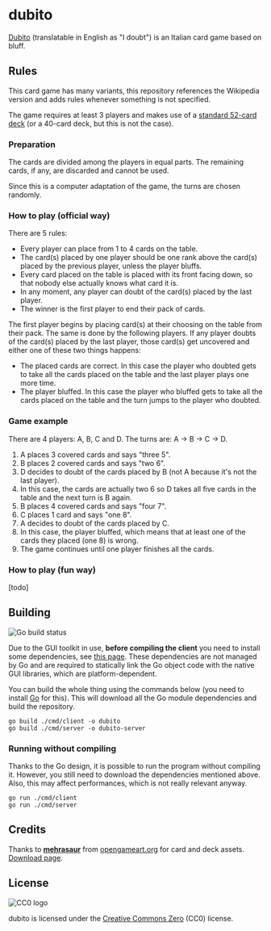 # dubito

[Dubito](https://it.wikipedia.org/wiki/Dubito) (translatable in English as "I doubt") is an Italian card game based on bluff.

## Rules

This card game has many variants, this repository references the Wikipedia version and adds rules whenever something is not specified.

The game requires at least 3 players and makes use of a [standard 52-card deck](https://en.wikipedia.org/wiki/Standard_52-card_deck) (or a 40-card deck, but this is not the case).

### Preparation

The cards are divided among the players in equal parts. The remaining cards, if any, are discarded and cannot be used.

Since this is a computer adaptation of the game, the turns are chosen randomly.

### How to play (official way)

There are 5 rules:

- Every player can place from 1 to 4 cards on the table.
- The card(s) placed by one player should be one rank above the card(s) placed by the previous player, unless the player bluffs.
- Every card placed on the table is placed with its front facing down, so that nobody else actually knows what card it is.
- In any moment, any player can doubt of the card(s) placed by the last player.
- The winner is the first player to end their pack of cards.

The first player begins by placing card(s) at their choosing on the table from their pack. The same is done by the following players. If any player doubts of the card(s) placed by the last player, those card(s) get uncovered and either one of these two things happens:

- The placed cards are correct. In this case the player who doubted gets to take all the cards placed on the table and the last player plays one more time.
- The player bluffed. In this case the player who bluffed gets to take all the cards placed on the table and the turn jumps to the player who doubted.

### Game example

There are 4 players: A, B, C and D. The turns are: A -> B -> C -> D.

1. A places 3 covered cards and says "three 5".
2. B places 2 covered cards and says "two 6".
3. D decides to doubt of the cards placed by B (not A because it's not the last player).
4. In this case, the cards are actually two 6 so D takes all five cards in the table and the next turn is B again.
5. B places 4 covered cards and says "four 7".
6. C places 1 card and says "one 8".
7. A decides to doubt of the cards placed by C.
8. In this case, the player bluffed, which means that at least one of the cards they placed (one 8) is wrong.
9. The game continues until one player finishes all the cards.

### How to play (fun way)

[todo]

## Building

![Go build status](https://github.com/EdoardoLaGreca/dubito/actions/workflows/go.yml/badge.svg)

Due to the GUI toolkit in use, **before compiling the client** you need to install some dependencies, see [this page](https://developer.fyne.io/started/#prerequisites). These dependencies are not managed by Go and are required to statically link the Go object code with the native GUI libraries, which are platform-dependent.

You can build the whole thing using the commands below (you need to install [Go](https://go.dev/dl/) for this). This will download all the Go module dependencies and build the repository.

```
go build ./cmd/client -o dubito
go build ./cmd/server -o dubito-server
```

### Running without compiling

Thanks to the Go design, it is possible to run the program without compiling it. However, you still need to download the dependencies mentioned above. Also, this may affect performances, which is not really relevant anyway.

```
go run ./cmd/client
go run ./cmd/server
```

## Credits

Thanks to [**mehrasaur**](https://opengameart.org/users/mehrasaur) from [opengameart.org](https://opengameart.org) for card and deck assets. [Download page](https://opengameart.org/content/playing-card-assets-52-cards-deck-chips).

## License

![CC0 logo](https://mirrors.creativecommons.org/presskit/buttons/88x31/svg/cc-zero.svg)

dubito is licensed under the [Creative Commons Zero](https://en.wikipedia.org/wiki/Creative_Commons_license#Zero_/_public_domain) (CC0) license.

